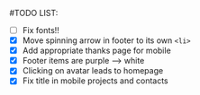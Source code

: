 #TODO LIST:

- [ ] Fix fonts!!
- [x] Move spinning arrow in footer to its own `<li>`
- [x] Add appropriate thanks page for mobile
- [x] Footer items are purple --> white
- [x] Clicking on avatar leads to homepage
- [x] Fix title in mobile projects and contacts
